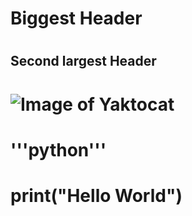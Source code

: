 # <h1>Biggest Header</h1>
# <h2>Second largest Header</h2>
# ![Image of Yaktocat](https://octodex.github.com/images/yaktocat.png)
# '''python'''
# print("Hello World")
